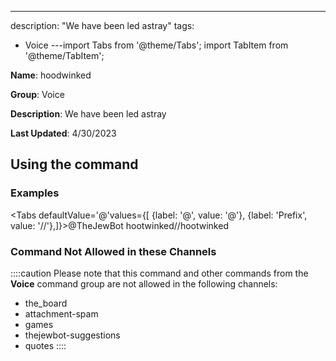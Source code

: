 ---
description: "We have been led astray"
tags:
  - Voice
---import Tabs from '@theme/Tabs';
import TabItem from '@theme/TabItem';

**Name**: hoodwinked

**Group**: Voice

**Description**: We have been led astray

**Last Updated**: 4/30/2023

## Using the command

### Examples
<Tabs defaultValue='@'values={[ {label: '@', value: '@'}, {label: 'Prefix', value: '//'},]}><TabItem value='@'>@TheJewBot hootwinked</TabItem><TabItem value='//'>//hootwinked</TabItem></Tabs>

### Command Not Allowed in these Channels
::::caution Please note that this command and other commands from the **Voice** command group are not allowed in the following channels:
- the_board
- attachment-spam
- games
- thejewbot-suggestions
- quotes
::::